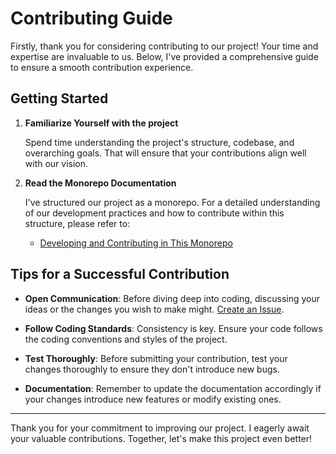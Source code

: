 # Contributing Guide

Firstly, thank you for considering contributing to our project! Your time and expertise are invaluable to us. Below, I've provided a comprehensive guide to ensure a smooth contribution experience.

## Getting Started

1. **Familiarize Yourself with the project**

    Spend time understanding the project's structure, codebase, and overarching goals. That will ensure that your contributions align well with our vision.

2. **Read the Monorepo Documentation**

    I've structured our project as a monorepo. For a detailed understanding of our development practices and how to contribute within this structure, please refer to:

    - [Developing and Contributing in This Monorepo](./docs/contributing/monorepo.md)

## Tips for a Successful Contribution

- **Open Communication**: Before diving deep into coding, discussing your ideas or the changes you wish to make might. [Create an Issue](https://github.com/caching-tools/next-shared-cache/issues).

- **Follow Coding Standards**: Consistency is key. Ensure your code follows the coding conventions and styles of the project.

- **Test Thoroughly**: Before submitting your contribution, test your changes thoroughly to ensure they don't introduce new bugs.

- **Documentation**: Remember to update the documentation accordingly if your changes introduce new features or modify existing ones.

---

Thank you for your commitment to improving our project. I eagerly await your valuable contributions. Together, let's make this project even better!
